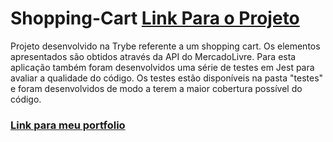 # Shopping-Cart [Link Para o Projeto](https://leandroteixeira.github.io/Shopping-Cart/)
Projeto desenvolvido na Trybe referente a um shopping cart. Os elementos apresentados são obtidos através da API do MercadoLivre.
Para esta aplicação também foram desenvolvidos uma série de testes em Jest para avaliar a qualidade do código. Os testes estão disponíveis na pasta "testes" e foram desenvolvidos de modo a terem a maior cobertura possível do código.

### [Link para meu portfolio](https://leandroteixeira.github.io/)
